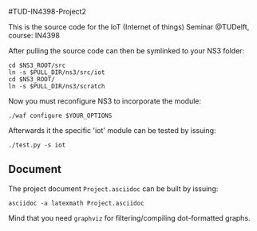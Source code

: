 #TUD-IN4398-Project2

This is the source code for the IoT (Internet of things) Seminar
@TUDelft, course: IN4398

After pulling the source code can then be symlinked to your NS3 folder:

````
cd $NS3_ROOT/src
ln -s $PULL_DIR/ns3/src/iot
cd $NS3_ROOT/
ln -s $PULL_DIR/ns3/scratch
````

Now you must reconfigure NS3 to incorporate the module:

````
./waf configure $YOUR_OPTIONS
````

Afterwards it the specific 'iot' module can be tested by issuing:
````
./test.py -s iot
````

## Document
The project document `Project.asciidoc` can be built by issuing:

````
asciidoc -a latexmath Project.asciidoc
````

Mind that you need `graphviz` for filtering/compiling dot-formatted
graphs.
